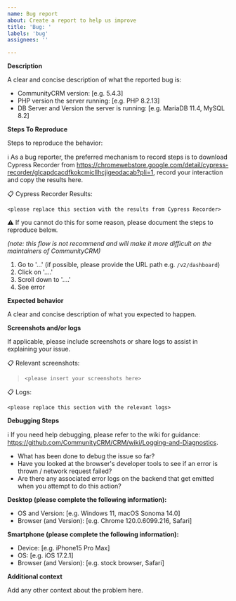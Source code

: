 ```yaml
---
name: Bug report
about: Create a report to help us improve
title: 'Bug: '
labels: 'bug'
assignees: ''

---
```


**Description**

A clear and concise description of what the reported bug is:

- CommunityCRM version: [e.g. 5.4.3]
- PHP version the server running: [e.g. PHP 8.2.13]
- DB Server and Version the server is running: [e.g. MariaDB 11.4, MySQL 8.2]

**Steps To Reproduce**

Steps to reproduce the behavior:

ℹ️ As a bug reporter, the preferred mechanism to record steps is to download Cypress Recorder from https://chromewebstore.google.com/detail/cypress-recorder/glcapdcacdfkokcmicllhcjigeodacab?pli=1, record your interaction and copy the results here.

📋 Cypress Recorder Results:
```
<please replace this section with the results from Cypress Recorder>
```

⚠️ If you cannot do this for some reason, please document the steps to reproduce below.

_(note: this flow is not recommend and will make it more difficult on the maintainers of CommunityCRM)_

1. Go to '...' (if possible, please provide the URL path e.g. `/v2/dashboard`)
2. Click on '....'
3. Scroll down to '....'
4. See error

**Expected behavior**

A clear and concise description of what you expected to happen.

**Screenshots and/or logs**

If applicable, please include screenshots or share logs to assist in explaining your issue.

📋 Relevant screenshots:

> `<please insert your screenshots here>`

📋 Logs:
```
<please replace this section with the relevant logs>
```

**Debugging Steps**

ℹ️ If you need help debugging, please refer to  the wiki for guidance: https://github.com/CommunityCRM/CRM/wiki/Logging-and-Diagnostics.

* What has been done to debug the issue so far?
* Have you looked at the browser's developer tools to see if an error is thrown / network request failed?
* Are there any associated error logs on the backend that get emitted when you attempt to do this action?


**Desktop (please complete the following information):**

 - OS and Version: [e.g. Windows 11, macOS Sonoma 14.0]
 - Browser (and Version): [e.g. Chrome 120.0.6099.216, Safari]

**Smartphone (please complete the following information):**

 - Device: [e.g. iPhone15 Pro Max]
 - OS: [e.g. iOS 17.2.1]
 - Browser (and Version): [e.g. stock browser, Safari]

**Additional context**

Add any other context about the problem here.
